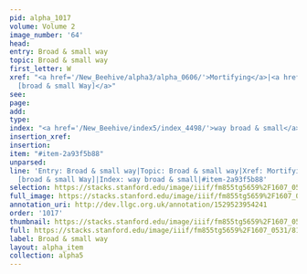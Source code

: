 ```yaml
---
pid: alpha_1017
volume: Volume 2
image_number: '64'
head: 
entry: Broad & small way
topic: Broad & small way
first_letter: W
xref: "<a href='/New_Beehive/alpha3/alpha_0606/'>Mortifying</a>|<a href='/New_Beehive/toc/toc2_443/'>4887
  [broad & small Way]</a>"
see: 
page: 
add: 
type: 
index: "<a href='/New_Beehive/index5/index_4498/'>way broad & small</a>"
insertion_xref: 
insertion: 
item: "#item-2a93f5b88"
unparsed: 
line: 'Entry: Broad & small way|Topic: Broad & small way|Xref: Mortifying|Xref: 4887
  [broad & small Way]|Index: way broad & small|#item-2a93f5b88'
selection: https://stacks.stanford.edu/image/iiif/fm855tg5659%2F1607_0531/817,1517,2948,427/full/0/default.jpg
full_image: https://stacks.stanford.edu/image/iiif/fm855tg5659%2F1607_0531/full/full/0/default.jpg
annotation_uri: http://dev.llgc.org.uk/annotation/1529523954241
order: '1017'
thumbnail: https://stacks.stanford.edu/image/iiif/fm855tg5659%2F1607_0531/817,1517,600,180/250,/0/default.jpg
full: https://stacks.stanford.edu/image/iiif/fm855tg5659%2F1607_0531/817,1517,2948,427/full/0/default.jpg
label: Broad & small way
layout: alpha_item
collection: alpha5
---
```


